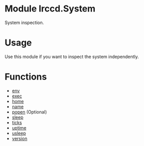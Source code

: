# Module Irccd.System

System inspection.

# Usage

Use this module if you want to inspect the system independently.

# Functions

  - [env](Irccd.System.env.html)
  - [exec](Irccd.System.exec.html)
  - [home](Irccd.System.home.html)
  - [name](Irccd.System.name.html)
  - [popen](Irccd.System.popen.html) (Optional)
  - [sleep](Irccd.System.sleep.html)
  - [ticks](Irccd.System.ticks.html)
  - [uptime](Irccd.System.uptime.html)
  - [usleep](Irccd.System.usleep.html)
  - [version](Irccd.System.version.html)
